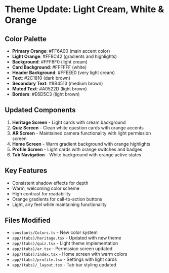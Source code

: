 # Theme Update: Light Cream, White & Orange

## Color Palette
- **Primary Orange**: #FF6A00 (main accent color)
- **Light Orange**: #FF8C42 (gradients and highlights)
- **Background**: #FFF8F0 (light cream)
- **Card Background**: #FFFFFF (white)
- **Header Background**: #FFEEE0 (very light cream)
- **Text**: #2C1810 (dark brown)
- **Secondary Text**: #8B4513 (medium brown)
- **Muted Text**: #A0522D (light brown)
- **Borders**: #E6D5C3 (light brown)

## Updated Components
1. **Heritage Screen** - Light cards with cream background
2. **Quiz Screen** - Clean white question cards with orange accents
3. **AR Screen** - Maintained camera functionality with light permission screen
4. **Home Screen** - Warm gradient background with orange highlights
5. **Profile Screen** - Light cards with orange switches and badges
6. **Tab Navigation** - White background with orange active states

## Key Features
- Consistent shadow effects for depth
- Warm, welcoming color scheme
- High contrast for readability
- Orange gradients for call-to-action buttons
- Light, airy feel while maintaining functionality

## Files Modified
- `constants/Colors.ts` - New color system
- `app/(tabs)/heritage.tsx` - Updated with new theme
- `app/(tabs)/quiz.tsx` - Light theme implementation
- `app/(tabs)/ar.tsx` - Permission screen updated
- `app/(tabs)/index.tsx` - Home screen with warm colors
- `app/(tabs)/profile.tsx` - Settings with light cards
- `app/(tabs)/_layout.tsx` - Tab bar styling updated